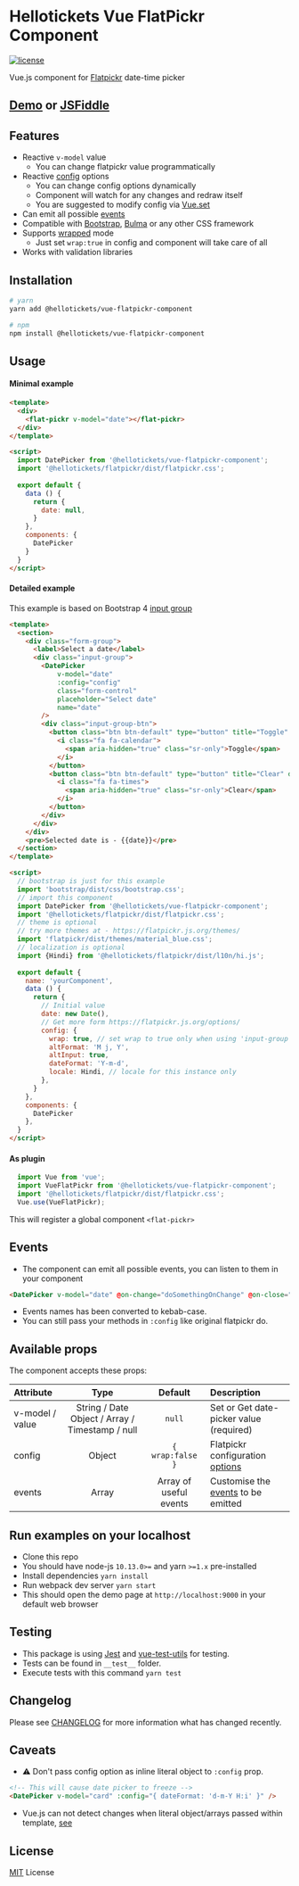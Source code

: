 # Hellotickets Vue FlatPickr Component

[![license](https://badgen.net/github/license/ankurk91/vue-flatpickr-component)](https://yarnpkg.com/en/package/vue-flatpickr-component)

Vue.js component for [Flatpickr](https://flatpickr.js.org/) date-time picker

## [Demo](https://ankurk91.github.io/vue-flatpickr-component/) or [JSFiddle](https://jsfiddle.net/ankurk91/63kzdwLx/)

## Features
* Reactive ``v-model`` value
    - You can change flatpickr value programmatically 
* Reactive [config](https://flatpickr.js.org/options/) options
    - You can change config options dynamically
    - Component will watch for any changes and redraw itself
    - You are suggested to modify config via [Vue.set](https://vuejs.org/v2/api/#Vue-set)
* Can emit all possible [events](https://flatpickr.js.org/events/)
* Compatible with [Bootstrap](http://getbootstrap.com/), [Bulma](http://bulma.io/) or any other CSS framework
* Supports [wrapped](https://flatpickr.js.org/examples/#flatpickr-external-elements) mode
    - Just set ``wrap:true`` in config and component will take care of all
* Works with validation libraries

## Installation
```bash
# yarn
yarn add @hellotickets/vue-flatpickr-component

# npm
npm install @hellotickets/vue-flatpickr-component
```

## Usage
#### Minimal example
```html
<template>
  <div>
    <flat-pickr v-model="date"></flat-pickr>
  </div>
</template>

<script>
  import DatePicker from '@hellotickets/vue-flatpickr-component';
  import '@hellotickets/flatpickr/dist/flatpickr.css';
  
  export default {    
    data () {
      return {
        date: null,       
      }
    },
    components: {
      DatePicker
    }
  }
</script>
```

#### Detailed example
This example is based on Bootstrap 4 [input group](https://getbootstrap.com/docs/4.3/components/input-group/)
```html
<template>
  <section>
    <div class="form-group">
      <label>Select a date</label>
      <div class="input-group">
        <DatePicker
            v-model="date"
            :config="config"                                                          
            class="form-control" 
            placeholder="Select date"               
            name="date"
        />
        <div class="input-group-btn">
          <button class="btn btn-default" type="button" title="Toggle" data-toggle>
            <i class="fa fa-calendar">
              <span aria-hidden="true" class="sr-only">Toggle</span>
            </i>
          </button>
          <button class="btn btn-default" type="button" title="Clear" data-clear>
            <i class="fa fa-times">
              <span aria-hidden="true" class="sr-only">Clear</span>
            </i>               
          </button>
        </div>
      </div>
    </div>
    <pre>Selected date is - {{date}}</pre>
  </section>
</template>

<script>
  // bootstrap is just for this example
  import 'bootstrap/dist/css/bootstrap.css';
  // import this component
  import DatePicker from '@hellotickets/vue-flatpickr-component';  
  import '@hellotickets/flatpickr/dist/flatpickr.css';
  // theme is optional
  // try more themes at - https://flatpickr.js.org/themes/
  import 'flatpickr/dist/themes/material_blue.css';
  // localization is optional
  import {Hindi} from '@hellotickets/flatpickr/dist/l10n/hi.js';
  
  export default {
    name: 'yourComponent',
    data () {
      return {
        // Initial value
        date: new Date(),
        // Get more form https://flatpickr.js.org/options/
        config: {
          wrap: true, // set wrap to true only when using 'input-group'
          altFormat: 'M j, Y',
          altInput: true,
          dateFormat: 'Y-m-d',
          locale: Hindi, // locale for this instance only          
        },                
      }
    },
    components: {
      DatePicker
    },    
  }
</script>
```

#### As plugin
```js
  import Vue from 'vue';
  import VueFlatPickr from '@hellotickets/vue-flatpickr-component';
  import '@hellotickets/flatpickr/dist/flatpickr.css';
  Vue.use(VueFlatPickr);
```
This will register a global component `<flat-pickr>`

## Events
* The component can emit all possible events, you can listen to them in your component
```html
<DatePicker v-model="date" @on-change="doSomethingOnChange" @on-close="doSomethingOnClose" />
```
* Events names has been converted to kebab-case.
* You can still pass your methods in `:config` like original flatpickr do.

## Available props
The component accepts these props:

| Attribute        | Type                                            | Default              | Description      |
| :---             | :---:                                           | :---:                | :---             |
| v-model / value  | String / Date Object / Array / Timestamp / null | `null`               | Set or Get date-picker value (required) |
| config           | Object                                          | `{ wrap:false }`       | Flatpickr configuration [options](https://flatpickr.js.org/options/)|
| events           | Array                                           | Array of useful events  | Customise the [events](https://flatpickr.js.org/events/) to be emitted|

## Run examples on your localhost
* Clone this repo
* You should have node-js `10.13.0>=` and yarn `>=1.x` pre-installed
* Install dependencies `yarn install`
* Run webpack dev server `yarn start`
* This should open the demo page at `http://localhost:9000` in your default web browser

## Testing
* This package is using [Jest](https://github.com/facebook/jest) and [vue-test-utils](https://github.com/vuejs/vue-test-utils) for testing.
* Tests can be found in `__test__` folder.
* Execute tests with this command `yarn test`

## Changelog
Please see [CHANGELOG](CHANGELOG.md) for more information what has changed recently.

## Caveats
* :warning: Don't pass config option as inline literal object to `:config` prop.
```html
<!-- This will cause date picker to freeze -->
<DatePicker v-model="card" :config="{ dateFormat: 'd-m-Y H:i' }" />
```
* Vue.js can not detect changes when literal object/arrays passed within template, [see](https://github.com/vuejs/vue/issues/4060)

## License
[MIT](LICENSE.txt) License
